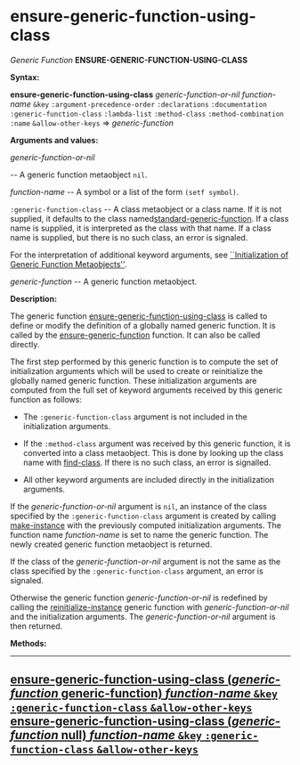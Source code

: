 ensure-generic-function-using-class
===================================

*Generic Function* **ENSURE-GENERIC-FUNCTION-USING-CLASS**

**Syntax:**

**ensure-generic-function-using-class** *generic-function-or-nil* *function-name* `&key` `:argument-precedence-order` `:declarations` `:documentation` `:generic-function-class` `:lambda-list` `:method-class` `:method-combination` `:name` `&allow-other-keys` => *generic-function*

**Arguments and values:**

*generic-function-or-nil*

-- A generic function metaobject `nil`.

*function-name* -- A symbol or a list of the form `(setf symbol)`.

`:generic-function-class` -- A class metaobject or a class name. If it is not supplied, it defaults to the class named[standard-generic-function](/docs/meta-object-protocol/class-standard-generic-function). If a class name is supplied, it is interpreted as the class with that name. If a class name is supplied, but there is no such class, an error is signaled.

For the interpretation of additional keyword arguments, see [``Initialization of Generic Function Metaobjects''](/docs/meta-object-protocol/initialization-of-generic-function-metaobjects).

*generic-function* -- A generic function metaobject.

**Description:**

The generic function [ensure-generic-function-using-class](/docs/meta-object-protocol/ensure-generic-function-using-class) is called to define or modify the definition of a globally named generic function. It is called by the [ensure-generic-function](/docs/meta-object-protocol/ensure-generic-function) function. It can also be called directly.

The first step performed by this generic function is to compute the set of initialization arguments which will be used to create or reinitialize the globally named generic function. These initialization arguments are computed from the full set of keyword arguments received by this generic function as follows:

-   The `:generic-function-class` argument is not included in the initialization arguments.

-   If the `:method-class` argument was received by this generic function, it is converted into a class metaobject. This is done by looking up the class name with [find-class](http://www.lispworks.com/documentation/HyperSpec/Body/f_find_c.htm#find-class). If there is no such class, an error is signalled.

-   All other keyword arguments are included directly in the initialization arguments.

If the *generic-function-or-nil* argument is `nil`, an instance of the class specified by the `:generic-function-class` argument is created by calling [make-instance](/docs/meta-object-protocol/make-instance) with the previously computed initialization arguments. The function name *function-name* is set to name the generic function. The newly created generic function metaobject is returned.

If the class of the *generic-function-or-nil* argument is not the same as the class specified by the `:generic-function-class` argument, an error is signaled.

Otherwise the generic function *generic-function-or-nil* is redefined by calling the [reinitialize-instance](http://www.lispworks.com/documentation/HyperSpec/Body/f_reinit.htm#reinitialize-instance) generic function with *generic-function-or-nil* and the initialization arguments. The *generic-function-or-nil* argument is then returned.

**Methods:**

  ---------------------------------------------------------------------------------------------------------------------------------------------------------------------------------------------------------------
  [**ensure-generic-function-using-class** (*generic-function* generic-function) *function-name* `&key` `:generic-function-class` `&allow-other-keys`](/docs/meta-object-protocol/ensure-generic-function-using-class-generic-function)
  [**ensure-generic-function-using-class** (*generic-function* null) *function-name* `&key` `:generic-function-class` `&allow-other-keys`](/docs/meta-object-protocol/ensure-generic-function-using-class-null)
  ---------------------------------------------------------------------------------------------------------------------------------------------------------------------------------------------------------------


